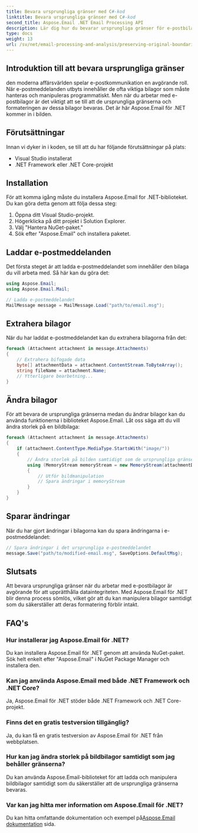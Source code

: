 ```yaml
---
title: Bevara ursprungliga gränser med C#-kod
linktitle: Bevara ursprungliga gränser med C#-kod
second_title: Aspose.Email .NET Email Processing API
description: Lär dig hur du bevarar ursprungliga gränser för e-postbilagor med C# och Aspose.Email för .NET. Steg-för-steg guide med källkod.
type: docs
weight: 13
url: /sv/net/email-processing-and-analysis/preserving-original-boundaries-using-csharp-code/
---
```


## Introduktion till att bevara ursprungliga gränser

den moderna affärsvärlden spelar e-postkommunikation en avgörande roll. När e-postmeddelanden utbyts innehåller de ofta viktiga bilagor som måste hanteras och manipuleras programmatiskt. Men när du arbetar med e-postbilagor är det viktigt att se till att de ursprungliga gränserna och formateringen av dessa bilagor bevaras. Det är här Aspose.Email för .NET kommer in i bilden.

## Förutsättningar

Innan vi dyker in i koden, se till att du har följande förutsättningar på plats:

- Visual Studio installerat
- .NET Framework eller .NET Core-projekt

## Installation

För att komma igång måste du installera Aspose.Email for .NET-biblioteket. Du kan göra detta genom att följa dessa steg:

1. Öppna ditt Visual Studio-projekt.
2. Högerklicka på ditt projekt i Solution Explorer.
3. Välj "Hantera NuGet-paket."
4. Sök efter "Aspose.Email" och installera paketet.

## Laddar e-postmeddelanden

Det första steget är att ladda e-postmeddelandet som innehåller den bilaga du vill arbeta med. Så här kan du göra det:

```csharp
using Aspose.Email;
using Aspose.Email.Mail;

// Ladda e-postmeddelandet
MailMessage message = MailMessage.Load("path/to/email.msg");
```

## Extrahera bilagor

När du har laddat e-postmeddelandet kan du extrahera bilagorna från det:

```csharp
foreach (Attachment attachment in message.Attachments)
{
    // Extrahera bifogade data
    byte[] attachmentData = attachment.ContentStream.ToByteArray();
    string fileName = attachment.Name;
    // Ytterligare bearbetning...
}
```

## Ändra bilagor

För att bevara de ursprungliga gränserna medan du ändrar bilagor kan du använda funktionerna i biblioteket Aspose.Email. Låt oss säga att du vill ändra storlek på en bildbilaga:

```csharp
foreach (Attachment attachment in message.Attachments)
{
    if (attachment.ContentType.MediaType.StartsWith("image/"))
    {
        // Ändra storlek på bilden samtidigt som de ursprungliga gränserna bevaras
        using (MemoryStream memoryStream = new MemoryStream(attachmentData))
        {
            // Utför bildmanipulation
            // Spara ändringar i memoryStream
        }
    }
}
```

## Sparar ändringar

När du har gjort ändringar i bilagorna kan du spara ändringarna i e-postmeddelandet:

```csharp
// Spara ändringar i det ursprungliga e-postmeddelandet
message.Save("path/to/modified-email.msg", SaveOptions.DefaultMsg);
```

## Slutsats

Att bevara ursprungliga gränser när du arbetar med e-postbilagor är avgörande för att upprätthålla dataintegriteten. Med Aspose.Email för .NET blir denna process sömlös, vilket gör att du kan manipulera bilagor samtidigt som du säkerställer att deras formatering förblir intakt.

## FAQ's

### Hur installerar jag Aspose.Email för .NET?

Du kan installera Aspose.Email för .NET genom att använda NuGet-paket. Sök helt enkelt efter "Aspose.Email" i NuGet Package Manager och installera den.

### Kan jag använda Aspose.Email med både .NET Framework och .NET Core?

Ja, Aspose.Email för .NET stöder både .NET Framework och .NET Core-projekt.

### Finns det en gratis testversion tillgänglig?

Ja, du kan få en gratis testversion av Aspose.Email för .NET från webbplatsen.

### Hur kan jag ändra storlek på bildbilagor samtidigt som jag behåller gränserna?

Du kan använda Aspose.Email-biblioteket för att ladda och manipulera bildbilagor samtidigt som du säkerställer att de ursprungliga gränserna bevaras.

### Var kan jag hitta mer information om Aspose.Email för .NET?

 Du kan hitta omfattande dokumentation och exempel på[Aspose.Email dokumentation](https://reference.aspose.com/email/net/) sida.